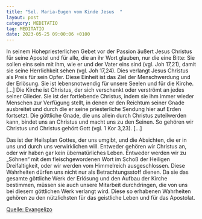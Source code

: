 ```yaml
---
title: "Sel. Maria-Eugen vom Kinde Jesus  "
layout: post
category: MEDITATIO
tag: MEDITATIO
date: 2023-05-25 09:00:06 +0100
---
```

In seinem Hohepriesterlichen Gebet vor der Passion äußert Jesus Christus für seine Apostel und für alle, die an ihr Wort glauben, nur die eine Bitte: Sie sollen eins sein mit ihm, wie er und der Vater eins sind (vgl. Joh 17,21), damit sie seine Herrlichkeit sehen (vgl. Joh 17,24).<!--more--> Dies verlangt Jesus Christus als Preis für sein Opfer. Diese Einheit ist das Ziel der Menschwerdung und der Erlösung. Sie ist lebensnotwendig für unsere Seelen und für die Kirche. […] Die Kirche ist Christus, der sich verschenkt oder verströmt an jedes seiner Glieder. Sie ist der fortlebende Christus, indem sie ihm immer wieder Menschen zur Verfügung stellt, in denen er den Reichtum seiner Gnade ausbreitet und durch die er seine priesterliche Sendung hier auf Erden fortsetzt. Die göttliche Gnade, die uns allein durch Christus zuteilwerden kann, bindet uns an Christus und macht uns zu den Seinen. So gehören wir Christus und Christus gehört Gott (vgl. 1 Kor 3,23). […]

Das ist der Heilsplan Gottes, der uns umgibt, und die Absichten, die er in uns und durch uns verwirklichen will. Entweder gehören wir Christus an, oder wir haben gar kein übernatürliches Leben. Entweder werden wir zu „Söhnen“ mit dem fleischgewordenen Wort im Schoß der Heiligen Dreifaltigkeit, oder wir werden vom Himmelreich ausgeschlossen. Diese Wahrheiten dürfen uns nicht nur als Betrachtungsstoff dienen. Da sie das gesamte göttliche Werk der Erlösung und den Aufbau der Kirche bestimmen, müssen sie auch unsere Mitarbeit durchdringen, die von uns bei diesem göttlichen Werk verlangt wird. Diese so erhabenen Wahrheiten gehören zu den nützlichsten für das geistliche Leben und für das Apostolat.


[Quelle: Evangelizo](https://evangeliumtagfuertag.org/DE/gospel)